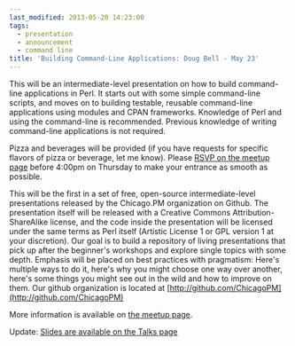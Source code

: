 ```yaml
---
last_modified: 2013-05-20 14:23:00
tags:
  - presentation
  - announcement
  - command line
title: 'Building Command-Line Applications: Doug Bell - May 23'
---
```


This will be an intermediate-level presentation on how to build command-line applications in Perl. It starts out with some simple command-line scripts, and moves on to building testable, reusable command-line applications using modules and CPAN frameworks. Knowledge of Perl and using the command-line is recommended. Previous knowledge of writing command-line applications is not required.

Pizza and beverages will be provided (if you have requests for specific flavors of pizza or beverage, let me know). Please [RSVP on the meetup page][1] before 4:00pm on Thursday to make your entrance as smooth as possible.

This will be the first in a set of free, open-source intermediate-level presentations released by the Chicago.PM organization on Github. The presentation itself will be released with a Creative Commons Attribution-ShareAlike license, and the code inside the presentation will be licensed under the same terms as Perl itself (Artistic License 1 or GPL version 1 at your discretion). Our goal is to build a repository of living presentations that pick up after the beginner's workshops and explore single topics with some depth. Emphasis will be placed on best practices with pragmatism: Here's multiple ways to do it, here's why you might choose one way over another, here's some things you might see out in the wild and how to improve on them. Our github organization is located at [http://github.com/ChicagoPM](http://github.com/ChicagoPM)

More information is available on [the meetup page][1].

[1]: http://www.meetup.com/Windy-City-Perl-mongers-Meetup/events/119961772/

Update: [Slides are available on the Talks page](http://chicago.pm.org/Command-Line-Apps)
